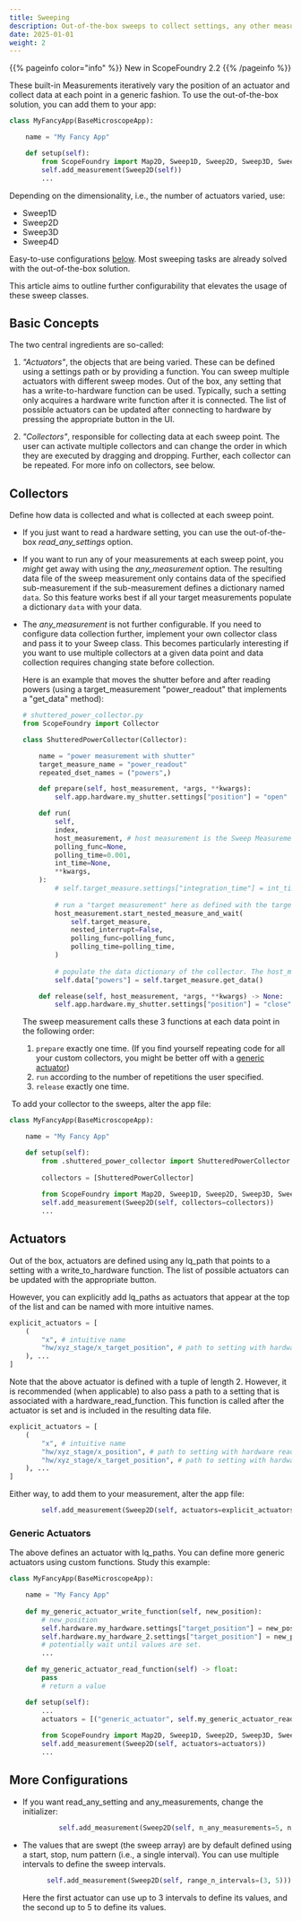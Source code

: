 ```yaml
---
title: Sweeping
description: Out-of-the-box sweeps to collect settings, any other measurement, and more specific data collection.
date: 2025-01-01
weight: 2
---
```


{{% pageinfo color="info" %}}
New in ScopeFoundry 2.2
{{% /pageinfo %}}

These built-in Measurements iteratively vary the position of an actuator and collect data at each point in a generic fashion. To use the out-of-the-box solution, you can add them to your app:

```python
class MyFancyApp(BaseMicroscopeApp):

    name = "My Fancy App"

    def setup(self):
        from ScopeFoundry import Map2D, Sweep1D, Sweep2D, Sweep3D, Sweep4D
        self.add_measurement(Sweep2D(self))
        ...
```

Depending on the dimensionality, i.e., the number of actuators varied, use:
   - Sweep1D
   - Sweep2D
   - Sweep3D
   - Sweep4D

Easy-to-use configurations [below](#more-configurations). Most sweeping tasks are already solved with the out-of-the-box solution.

This article aims to outline further configurability that elevates the usage of these sweep classes.

## Basic Concepts

The two central ingredients are so-called:

1. *"Actuators"*, the objects that are being varied. These can be defined using a settings path or by providing a function. You can sweep multiple actuators with different sweep modes. Out of the box, any setting that has a write-to-hardware function can be used. Typically, such a setting only acquires a hardware write function after it is connected. The list of possible actuators can be updated after connecting to hardware by pressing the appropriate button in the UI.
   
2. *"Collectors"*, responsible for collecting data at each sweep point. The user can activate multiple collectors and can change the order in which they are executed by dragging and dropping. Further, each collector can be repeated. For more info on collectors, see below.

## Collectors

Define how data is collected and what is collected at each sweep point.

- If you just want to read a hardware setting, you can use the out-of-the-box *read_any_settings* option.

- If you want to run any of your measurements at each sweep point, you *might* get away with using the *any_measurement* option. The resulting data file of the sweep measurement only contains data of the specified sub-measurement if the sub-measurement defines a dictionary named `data`. So this feature works best if all your target measurements populate a dictionary `data` with your data.

- The *any_measurement* is not further configurable. If you need to configure data collection further, implement your own collector class and pass it to your Sweep class. This becomes particularly interesting if you want to use multiple collectors at a given data point and data collection requires changing state before collection.

  Here is an example that moves the shutter before and after reading powers (using a target_measurement "power_readout" that implements a "get_data" method):

  ```python
  # shuttered_power_collector.py
  from ScopeFoundry import Collector
  
  class ShutteredPowerCollector(Collector):
  
      name = "power measurement with shutter"
      target_measure_name = "power_readout"
      repeated_dset_names = ("powers",)
  
      def prepare(self, host_measurement, *args, **kwargs):
          self.app.hardware.my_shutter.settings["position"] = "open"
  
      def run(
          self,
          index,
          host_measurement, # host measurement is the Sweep Measurement
          polling_func=None,
          polling_time=0.001,
          int_time=None,
          **kwargs,
      ):
          # self.target_measure.settings["integration_time"] = int_time
          
          # run a "target measurement" here as defined with the target_measure_name above
          host_measurement.start_nested_measure_and_wait(
              self.target_measure,
              nested_interrupt=False,
              polling_func=polling_func,
              polling_time=polling_time,
          )
          
          # populate the data dictionary of the collector. The host_measurement, i.e., the Sweep class, will incorporate this data for each repetition and sweep point.
          self.data["powers"] = self.target_measure.get_data()
  
      def release(self, host_measurement, *args, **kwargs) -> None:
          self.app.hardware.my_shutter.settings["position"] = "close"
  ```
  
  The sweep measurement calls these 3 functions at each data point in the following order:
  
  1. `prepare` exactly one time. (If you find yourself repeating code for all your custom collectors, you might be better off with a [generic actuator](#generic-actuators))
  2. `run` according to the number of repetitions the user specified.
  3. `release` exactly one time.

​	To add your collector to the sweeps, alter the app file:

```python
class MyFancyApp(BaseMicroscopeApp):

    name = "My Fancy App"

    def setup(self):
        from .shuttered_power_collector import ShutteredPowerCollector
        
        collectors = [ShutteredPowerCollector]
        
        from ScopeFoundry import Map2D, Sweep1D, Sweep2D, Sweep3D, Sweep4D
        self.add_measurement(Sweep2D(self, collectors=collectors))
        ...
```

## Actuators

Out of the box, actuators are defined using any lq_path that points to a setting with a write_to_hardware function. The list of possible actuators can be updated with the appropriate button.

However, you can explicitly add lq_paths as actuators that appear at the top of the list and can be named with more intuitive names.

```python
explicit_actuators = [
    (
        "x", # intuitive name
        "hw/xyz_stage/x_target_position", # path to setting with hardware write function
    ), ...
]
```

Note that the above actuator is defined with a tuple of length 2. However, it is recommended (when applicable) to also pass a path to a setting that is associated with a hardware_read_function. This function is called after the actuator is set and is included in the resulting data file.

```python
explicit_actuators = [
    (
        "x", # intuitive name
        "hw/xyz_stage/x_position", # path to setting with hardware read function
        "hw/xyz_stage/x_target_position", # path to setting with hardware write function
    ), ...
]
```

Either way, to add them to your measurement, alter the app file:

```python
        self.add_measurement(Sweep2D(self, actuators=explicit_actuators))
```

### Generic Actuators

The above defines an actuator with lq_paths. You can define more generic actuators using custom functions. Study this example:

```python
class MyFancyApp(BaseMicroscopeApp):

    name = "My Fancy App"
    
    def my_generic_actuator_write_function(self, new_position):
        # new_position 
        self.hardware.my_hardware.settings["target_position"] = new_position
        self.hardware.my_hardware_2.settings["target_position"] = new_position ** 2
        # potentially wait until values are set.
        ...

    def my_generic_actuator_read_function(self) -> float:
        pass
        # return a value

    def setup(self):
        ...
        actuators = [("generic_actuator", self.my_generic_actuator_read_function, self.my_generic_actuator_write_function),]
        
        from ScopeFoundry import Map2D, Sweep1D, Sweep2D, Sweep3D, Sweep4D
        self.add_measurement(Sweep2D(self, actuators=actuators))
        ...
```

## More Configurations

- If you want read_any_setting and any_measurements, change the initializer:

  ```python
           self.add_measurement(Sweep2D(self, n_any_measurements=5, n_read_any_settings=5))
  ```

- The values that are swept (the sweep array) are by default defined using a start, stop, num pattern (i.e., a single interval). You can use multiple intervals to define the sweep intervals.
  ```python
        self.add_measurement(Sweep2D(self, range_n_intervals=(3, 5)))
  ```
  Here the first actuator can use up to 3 intervals to define its values, and the second up to 5 to define its values.
